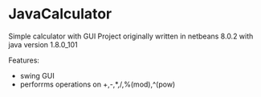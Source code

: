 # JavaCalculator
Simple calculator with GUI 
Project originally written in netbeans 8.0.2 with &nbsp;
java version 1.8.0_101

Features:
<ul>
 <li>swing GUI</li>
 <li>perforrms operations on +,-,*,/,%(mod),^(pow)</li>
</ul>
